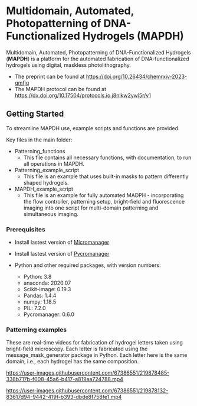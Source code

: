 # Multidomain, Automated, Photopatterning of DNA-Functionalized Hydrogels (**MAPDH**)

Multidomain, Automated, Photopatterning of DNA-Functionalized Hydrogels (**MAPDH**) is a platform for the automated fabrication of DNA-functionalized hydrogels using digital, maskless photolithography. 

* The preprint can be found at https://doi.org/10.26434/chemrxiv-2023-qmfjq
* The MAPDH protocol can be found at https://dx.doi.org/10.17504/protocols.io.j8nlkw2ywl5r/v1

## Getting Started

To streamline MAPDH use, example scripts and functions are provided.

Key files in the main folder:
* Patterning_functions
  * This file contains all necessary functions, with documentation, to run all operations in MAPDH.
* Patterning_example_script
  * This file is an example that uses built-in masks to pattern differently shaped hydrogels.
* MAPDH_example_script
  * This file is an example for fully automated MADPH - incorporating the flow controller, patterning setup, bright-field and fluorescence imaging into one script for multi-domain patterning and simultaneous imaging.

### Prerequisites

* Install lastest version of [Micromanager](https://micro-manager.org/)
* Install lastest version of [Pycromanager](https://github.com/micro-manager/pycro-manager)

* Python and other required packages, with version numbers:
  * Python: 3.8
  * anaconda: 2020.07
  * Scikit-image: 0.19.3
  * Pandas: 1.4.4
  * numpy: 1.18.5
  * PIL: 7.2.0
  * Pycromanager: 0.6.0

### Patterning examples
These are real-time videos for fabrication of hydrogel letters taken using bright-field microscopy. Each letter is fabricated using the message_mask_generator package in Python. Each letter here is the same domain, i.e., each hydrogel has the same composition.

https://user-images.githubusercontent.com/67386551/219878485-338b717b-f008-45a6-b417-a819aa724788.mp4

https://user-images.githubusercontent.com/67386551/219878132-83617d94-9442-419f-b393-dbde8f758fe1.mp4

